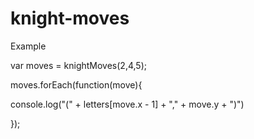 # knight-moves

Example

var moves = knightMoves(2,4,5);

moves.forEach(function(move){

  console.log("(" + letters[move.x - 1] + "," + move.y + ")")
  
});


